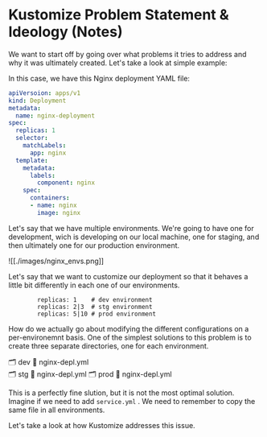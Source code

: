 # Kustomize Problem Statement & Ideology (Notes)

We want to start off by going over what problems it tries to address and why it was ultimately created. Let's take a look at simple example:

In this case, we have this Nginx deployment YAML file:
```yaml
apiVersoion: apps/v1
kind: Deployment
metadata:
  name: nginx-deployment
spec:
  replicas: 1
  selector:
    matchLabels:
      app: nginx
  template:
    metadata:
      labels:
        component: nginx
    spec:
      containers:
      - name: nginx
        image: nginx
```

Let's say that we have multiple environments. We're going to have one for development, wich is developing on our local machine, one for staging, and then ultimately one for our production environment.

![[./images/nginx_envs.png]]

Let's say that we want to customize our deployment so that it behaves a little bit differently in each one of our environments.

```Shell
		replicas: 1    # dev environment
		replicas: 2|3  # stg environment
		replicas: 5|10 # prod environment   
```

How do we actually go about modifying the different configurations on a per-environemnt basis.
One of the simplest solutions to this problem is to create three separate directories, one for each environment. 

🗂️  dev 
           📝   nginx-depl.yml	
🗂️  stg
           📝  nginx-depl.yml
🗂️  prod
           📝  nginx-depl.yml

This is a perfectly fine slution, but it is not the most optimal solution. Imagine if we need to add  `service.yml` . We need to remember to copy the same file in all environments.

Let's take a look at how Kustomize addresses this issue. 